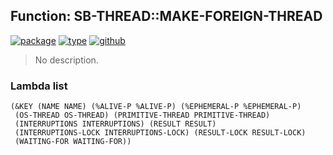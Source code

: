 ## Function: SB-THREAD::MAKE-FOREIGN-THREAD
[![package](https://img.shields.io/badge/Package-SB--THREAD-5f9ea0.svg?style=social&colorA=999999)](../) [![type](https://img.shields.io/badge/Type-Function-5f9ea0.svg?style=social&colorA=999999)](../#function) [![github](https://img.shields.io/badge/GitHub-View_the_source-5f9ea0.svg?style=social&colorA=999999&logo=github)](https://github.com/sbcl/sbcl/blob/master/src/code/thread.lisp/) 

> No description.

### Lambda list
```
(&KEY (NAME NAME) (%ALIVE-P %ALIVE-P) (%EPHEMERAL-P %EPHEMERAL-P)
 (OS-THREAD OS-THREAD) (PRIMITIVE-THREAD PRIMITIVE-THREAD)
 (INTERRUPTIONS INTERRUPTIONS) (RESULT RESULT)
 (INTERRUPTIONS-LOCK INTERRUPTIONS-LOCK) (RESULT-LOCK RESULT-LOCK)
 (WAITING-FOR WAITING-FOR))
```
